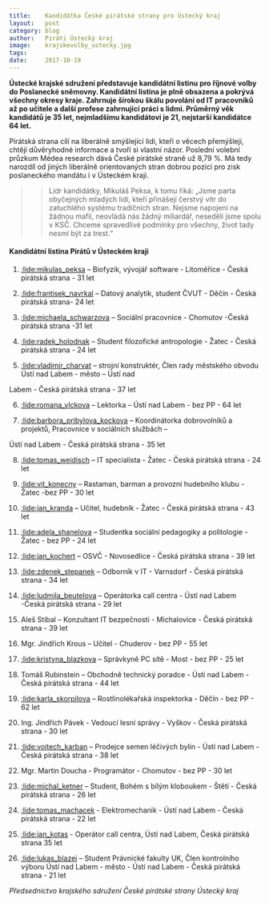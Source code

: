```yaml
---
title:	  Kandidátka České pirátské strany pro Ústecký kraj
layout:	  post
category: blog
author:	  Piráti Ústecký kraj
image:	  krajskevolby_ustecky.jpg
tags:
date:	  2017-10-19
---
```

            


**Ústecké krajské sdružení představuje kandidátní listinu pro říjnové volby do Poslanecké sněmovny. Kandidátní 
listina je plně obsazena a pokrývá všechny okresy kraje. Zahrnuje širokou škálu povolání od IT pracovníků až po 
učitele a další profese zahrnující práci s lidmi. Průměrný věk kandidátů je 35 let, nejmladšímu kandidátovi je 21, 
nejstarší kandidátce 64 let.** 



Pirátská strana cílí na liberálně smýšlející lidi, kteří o věcech přemýšlejí, chtějí důvěryhodné informace a tvoří 
si vlastní názor. Poslední volební průzkum Médea research dává České pirátské straně už 8,79 %. Má tedy narozdíl od 
jiných liberálně orientovaných stran dobrou pozici pro zisk poslaneckého mandátu i v Ústeckém kraji.

>>Lídr kandidátky, Mikuláš Peksa, k tomu říká: „Jsme parta obyčejných mladých lidí, kteří přinášejí čerstvý vítr do zatuchlého systému tradičních stran. Nejsme napojeni na žádnou mafii, neovládá nás žádný miliardář, neseděli jsme spolu v KSČ. Chceme spravedlivé podmínky pro všechny, život tady nesmí být za trest.“

#### Kandidátní listina Pirátů v Ústeckém kraji

1. [:lide:mikulas_peksa](/lide/mikulas_peksa) – Biofyzik, vývojář software -  Litoměřice - Česká pirátská strana - 31 let   

2. [:lide:frantisek_navrkal](/lide/frantisek_navrkal) – Datový analytik, student ČVUT - Děčín - Česká pirátská strana- 24 let

3. [:lide:michaela_schwarzova](/lide/michaela_schwarzova) – Sociální pracovnice - Chomutov -Česká pirátská strana -31 let

4. [:lide:radek_holodnak](/lide/radek_holodnak) – Student filozofické antropologie - Žatec - Česká pirátská strana - 24 let

5. [:lide:vladimir_charvat](/lide/vladimir_charvat) – strojní konstruktér, Člen rady městského obvodu Ústí nad Labem - město – Ústí nad 

Labem -  Česká pirátská strana - 37 let

6. [:lide:romana_vlckova](/lide/romana_vlckova) – Lektorka – Ústí nad Labem - bez PP - 64 let

7. [:lide:barbora_pribylova_kockova](/lide/barbora_pribylova_kockova) – Koordinátorka dobrovolníků a projektů, Pracovnice v sociálních službách – 

Ústí nad Labem - Česká pirátská strana - 35 let

8. [:lide:tomas_weidisch](/lide/tomas_weidisch) – IT specialista - Žatec - Česká pirátská strana - 24 let

9. [:lide:vit_konecny](/lide/vit_konecny) – Rastaman, barman a provozní hudebního klubu - Žatec -bez PP - 30 let

10. [:lide:jan_kranda](/lide/jan_kranda) – Učitel, hudebník - Žatec - Česká pirátská strana - 43 let

11. [:lide:adela_shanelova](/lide/adela_shanelova) – Studentka sociální pedagogiky a politologie - Žatec - bez PP - 24 let

12. [:lide:jan_kochert](/lide/jan_kochert) – OSVČ - Novosedlice - Česká pirátská strana - 39 let

13. [:lide:zdenek_stepanek](/lide/zdenek_stepanek) – Odborník v IT - Varnsdorf - Česká pirátská strana - 34 let

14. [:lide:ludmila_beutelova](/lide/ludmila_beutelova) – Operátorka call centra - Ústí nad Labem -Česká pirátská strana -  29 let

15. Aleš Stibal – Konzultant IT bezpečnosti - Michalovice - Česká pirátská strana - 39 let

16. Mgr. Jindřich Krous – Učitel - Chuderov - bez PP - 55 let

17. [:lide:kristyna_blazkova](/lide/kristyna_blazkova) – Správkyně PC sítě - Most - bez PP - 25 let

18. Tomáš Rubinstein – Obchodně technický poradce -  Ústí nad Labem - Česká pirátská strana - 44 let

19. [:lide:karla_skorpilova](/lide/karla_skorpilova) – Rostlinolékařská inspektorka - Děčín - bez PP - 62 let

20. Ing. Jindřich Pávek -  Vedoucí lesní správy - Vyškov - Česká pirátská strana - 30 let

21. [:lide:vojtech_karban](/lide/vojtech_karban) – Prodejce semen léčivých bylin - Ústí nad Labem - Česká pirátská strana  - 38 let
 
22. Mgr. Martin Doucha - Programátor - Chomutov - bez PP - 30 let

23. [:lide:michal_ketner](/lide/michal_ketner) – Student, Bohém s bílým kloboukem - Štětí - Česká pirátská strana - 26 let

24. [:lide:tomas_machacek](/lide/tomas_machacek) - Elektromechanik - Ústí nad Labem - Česká pirátská strana - 22 let
 
25. [:lide:jan_kotas](/lide/jan_kotas) - Operátor call centra, Ústí nad Labem, Česká pirátská strana 35 let

26. [:lide:lukas_blazej](/lide/lukas_blazej) – Student Právnické fakulty UK, Člen kontrolního výboru Ústí nad Labem - město  - Ústí nad Labem - Česká pirátská strana - 21 let


*Předsednictvo krajského sdružení České pirátské strany Ústecký kraj*

